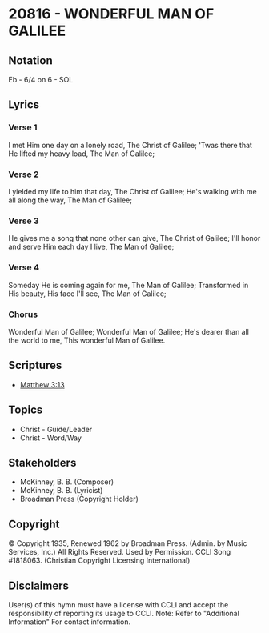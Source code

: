 # 20816 - WONDERFUL MAN OF GALILEE

## Notation

Eb - 6/4 on 6 - SOL

## Lyrics

### Verse 1

I met Him one day on a lonely road, The Christ of Galilee; 'Twas there that He lifted my heavy load, The Man of Galilee;

### Verse 2

I yielded my life to him that day, The Christ of Galilee; He's walking with me all along the way, The Man of Galilee;

### Verse 3

He gives me a song that none other can give, The Christ of Galilee; I'll honor and serve Him each day I live, The Man of Galilee;

### Verse 4

Someday He is coming again for me, The Man of Galilee; Transformed in His beauty, His face I'll see, The Man of Galilee;

### Chorus

Wonderful Man of Galilee; Wonderful Man of Galilee; He's dearer than all the world to me, This wonderful Man of Galilee.


## Scriptures

- [Matthew 3:13](https://www.biblegateway.com/passage/?search=Matthew%203%3A13)

## Topics

- Christ - Guide/Leader
- Christ - Word/Way

## Stakeholders

- McKinney, B. B. (Composer)
- McKinney, B. B. (Lyricist)
- Broadman Press (Copyright Holder)

## Copyright

© Copyright 1935, Renewed 1962 by Broadman Press. (Admin. by Music Services, Inc.) All Rights Reserved. Used by Permission. CCLI Song #1818063.
(Christian Copyright Licensing International)

## Disclaimers

User(s) of this hymn must have a license with CCLI and accept the responsibility of reporting its usage to CCLI.
Note: Refer to "Additional Information" For contact information.

